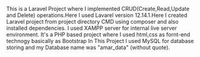 This is a Laravel Project where I implemented CRUD(Create,Read,Update and Delete) operations.Here I used Lavarel version 12.14.1.Here I created Laravel project from project directory CMD using composer and also installed dependencies. I used XAMPP server for internal live server environment.
It's a PHP based project where I used html,css as fornt-end technogy basically as Bootstrap
In This Project I used MySQL for database storing and my Database name was "amar_data" (without quote).
